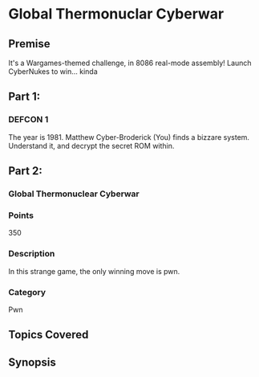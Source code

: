 # Global Thermonuclar Cyberwar
## Premise
It's a Wargames-themed challenge, in 8086 real-mode assembly!
Launch CyberNukes to win... kinda

## Part 1:
### DEFCON 1
The year is 1981. Matthew Cyber-Broderick (You) finds a bizzare system. Understand it, and decrypt the secret ROM within.
## Part 2:
### Global Thermonuclear Cyberwar
### Points
350
### Description
In this strange game, the only winning move is pwn.
### Category
Pwn

## Topics Covered

## Synopsis

